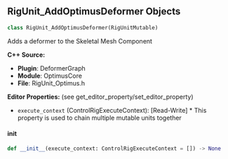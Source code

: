 ## RigUnit_AddOptimusDeformer Objects

```python
class RigUnit_AddOptimusDeformer(RigUnitMutable)
```

Adds a deformer to the Skeletal Mesh Component

**C++ Source:**

- **Plugin**: DeformerGraph
- **Module**: OptimusCore
- **File**: RigUnit_Optimus.h

**Editor Properties:** (see get_editor_property/set_editor_property)

- ``execute_context`` (ControlRigExecuteContext):  [Read-Write] * This property is used to chain multiple mutable units together

<a id="unreal.RigUnit_AddOptimusDeformer.__init__"></a>

#### __init__

```python
def __init__(execute_context: ControlRigExecuteContext = []) -> None
```

<a id="unreal.RigVMTrait_OptimusVariableBase"></a>